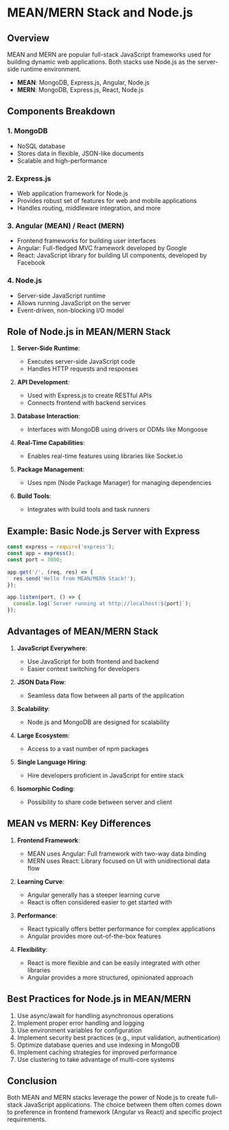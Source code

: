 # MEAN/MERN Stack and Node.js

## Overview

MEAN and MERN are popular full-stack JavaScript frameworks used for building dynamic web applications. Both stacks use Node.js as the server-side runtime environment.

- **MEAN**: MongoDB, Express.js, Angular, Node.js
- **MERN**: MongoDB, Express.js, React, Node.js

## Components Breakdown

### 1. MongoDB
- NoSQL database
- Stores data in flexible, JSON-like documents
- Scalable and high-performance

### 2. Express.js
- Web application framework for Node.js
- Provides robust set of features for web and mobile applications
- Handles routing, middleware integration, and more

### 3. Angular (MEAN) / React (MERN)
- Frontend frameworks for building user interfaces
- Angular: Full-fledged MVC framework developed by Google
- React: JavaScript library for building UI components, developed by Facebook

### 4. Node.js
- Server-side JavaScript runtime
- Allows running JavaScript on the server
- Event-driven, non-blocking I/O model

## Role of Node.js in MEAN/MERN Stack

1. **Server-Side Runtime**: 
   - Executes server-side JavaScript code
   - Handles HTTP requests and responses

2. **API Development**:
   - Used with Express.js to create RESTful APIs
   - Connects frontend with backend services

3. **Database Interaction**:
   - Interfaces with MongoDB using drivers or ODMs like Mongoose

4. **Real-Time Capabilities**:
   - Enables real-time features using libraries like Socket.io

5. **Package Management**:
   - Uses npm (Node Package Manager) for managing dependencies

6. **Build Tools**:
   - Integrates with build tools and task runners

## Example: Basic Node.js Server with Express

```javascript
const express = require('express');
const app = express();
const port = 3000;

app.get('/', (req, res) => {
  res.send('Hello from MEAN/MERN Stack!');
});

app.listen(port, () => {
  console.log(`Server running at http://localhost:${port}`);
});
```

## Advantages of MEAN/MERN Stack

1. **JavaScript Everywhere**: 
   - Use JavaScript for both frontend and backend
   - Easier context switching for developers

2. **JSON Data Flow**:
   - Seamless data flow between all parts of the application

3. **Scalability**:
   - Node.js and MongoDB are designed for scalability

4. **Large Ecosystem**:
   - Access to a vast number of npm packages

5. **Single Language Hiring**:
   - Hire developers proficient in JavaScript for entire stack

6. **Isomorphic Coding**:
   - Possibility to share code between server and client

## MEAN vs MERN: Key Differences

1. **Frontend Framework**:
   - MEAN uses Angular: Full framework with two-way data binding
   - MERN uses React: Library focused on UI with unidirectional data flow

2. **Learning Curve**:
   - Angular generally has a steeper learning curve
   - React is often considered easier to get started with

3. **Performance**:
   - React typically offers better performance for complex applications
   - Angular provides more out-of-the-box features

4. **Flexibility**:
   - React is more flexible and can be easily integrated with other libraries
   - Angular provides a more structured, opinionated approach

## Best Practices for Node.js in MEAN/MERN

1. Use async/await for handling asynchronous operations
2. Implement proper error handling and logging
3. Use environment variables for configuration
4. Implement security best practices (e.g., input validation, authentication)
5. Optimize database queries and use indexing in MongoDB
6. Implement caching strategies for improved performance
7. Use clustering to take advantage of multi-core systems

## Conclusion

Both MEAN and MERN stacks leverage the power of Node.js to create full-stack JavaScript applications. The choice between them often comes down to preference in frontend framework (Angular vs React) and specific project requirements.

